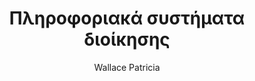 ---
author: Wallace Patricia
cover: https://static.eudoxus.gr/books/preview/90/cover-32997790.jpg
edition: 1η έκδ.
eudoxusid: '32997790'
isbn: 978-960-218-886-6
layout: bibtex
num_pages: '712'
publisher: Κριτική
ref: isbn_978_960_218_886_6
title: Πληροφοριακά συστήματα διοίκησης
year: '2014'
---